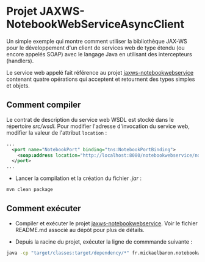 # Projet JAXWS-NotebookWebServiceAsyncClient

Un simple exemple qui montre comment utiliser la bibliothèque JAX-WS pour le développement d'un client de services web de type étendu (ou encore appelés SOAP) avec le langage Java en utilisant des intercepteurs (handlers).

Le service web appelé fait référence au projet [jaxws-notebookwebservice](https://github.com/mickaelbaron/jaxws-notebookwebservice) contenant quatre opérations qui acceptent et retournent des types simples et objets.

## Comment compiler

Le contrat de description du service web WSDL est stocké dans le répertoire _src/wsdl_. Pour modifier l'adresse d'invocation du service web, modifier la valeur de l'attribut `location` :

```xml
...
  <port name="NotebookPort" binding="tns:NotebookPortBinding">
    <soap:address location="http://localhost:8080/notebookwebservice/notebook"/>
  </port>
...
```

- Lancer la compilation et la création du fichier _.jar_ :

```bash
mvn clean package
```

## Comment exécuter

- Compiler et exécuter le projet [jaxws-notebookwebservice](https://github.com/mickaelbaron/jaxws-notebookwebservice). Voir le fichier README.md associé au dépôt pour plus de détails.

- Depuis la racine du projet, exécuter la ligne de commmande suivante :

```bash
java -cp "target/classes:target/dependency/*" fr.mickaelbaron.notebookwebserviceclientwithsoaphandler.NotebookServiceClient
```
